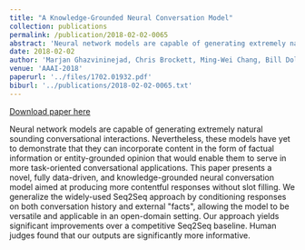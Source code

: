 ```yaml
---
title: "A Knowledge-Grounded Neural Conversation Model"
collection: publications
permalink: /publication/2018-02-02-0065
abstract: 'Neural network models are capable of generating extremely natural sounding conversational interactions. Nevertheless, these models have yet to demonstrate that they can incorporate content in the form of factual information or entity-grounded opinion that would enable them to serve in more task-oriented conversational applications. This paper presents a novel, fully data-driven, and knowledge-grounded neural conversation model aimed at producing more contentful responses without slot filling. We generalize the widely-used Seq2Seq approach by conditioning responses on both conversation history and external &quot;facts&quot;, allowing the model to be versatile and applicable in an open-domain setting. Our approach yields significant improvements over a competitive Seq2Seq baseline. Human judges found that our outputs are significantly more informative.'
date: 2018-02-02
author: 'Marjan Ghazvininejad, Chris Brockett, Ming-Wei Chang, Bill Dolan, Jianfeng Gao, Wen-tau Yih and Michel Galley'
venue: 'AAAI-2018'
paperurl: '../files/1702.01932.pdf'
biburl: '../publications/2018-02-02-0065.txt'
---
```


<a href='../files/1702.01932.pdf'>Download paper here</a>

Neural network models are capable of generating extremely natural sounding conversational interactions. Nevertheless, these models have yet to demonstrate that they can incorporate content in the form of factual information or entity-grounded opinion that would enable them to serve in more task-oriented conversational applications. This paper presents a novel, fully data-driven, and knowledge-grounded neural conversation model aimed at producing more contentful responses without slot filling. We generalize the widely-used Seq2Seq approach by conditioning responses on both conversation history and external &quot;facts&quot;, allowing the model to be versatile and applicable in an open-domain setting. Our approach yields significant improvements over a competitive Seq2Seq baseline. Human judges found that our outputs are significantly more informative.
